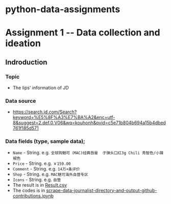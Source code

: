 # python-data-assignments
# Assignment 1 -- Data collection and ideation
## Indroduction
### Topic
  - The lips' information of JD
### Data source
  - https://search.jd.com/Search?keyword=%E5%8F%A3%E7%BA%A2&enc=utf-8&suggest=2.def.0.V06&wq=kouhonh&pvid=c5e71b804b694a15b4dbed761f185d571
### Data fields (type, sample data); 
  - ```Name``` - String. e.g. ```全球购魅可（MAC)经典唇膏  子弹头口红3g Chili 秀智色/小辣椒色```
  - ```Price``` - String. e.g. ```￥159.00```
  - ```Comment``` - String. e.g. ```14万+条评价```
  - ```Shop``` - String. e.g. ```MAC魅可海外自营专区```
  - ```Icons``` - String. e.g. ```自营```
  - The result is in [Result.csv](https://github.com/PepperCai/python-data-assignments/blob/master/assignment1.csv)
  - The codes is in [scrape-data-journalist-directory-and-output-github-contributions.ipynb](https://github.com/PepperCai/python-data-assignments/blob/master/assignment1.ipynb)


